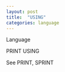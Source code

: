 ```yaml
---
layout: post
title:  "USING"
categories: language
---
```

Language

PRINT USING

See PRINT, SPRINT

